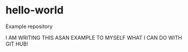 # hello-world
Example repository 

I AM WRITING THIS ASAN EXAMPLE TO MYSELF WHAT I CAN DO WITH GIT HUB!
